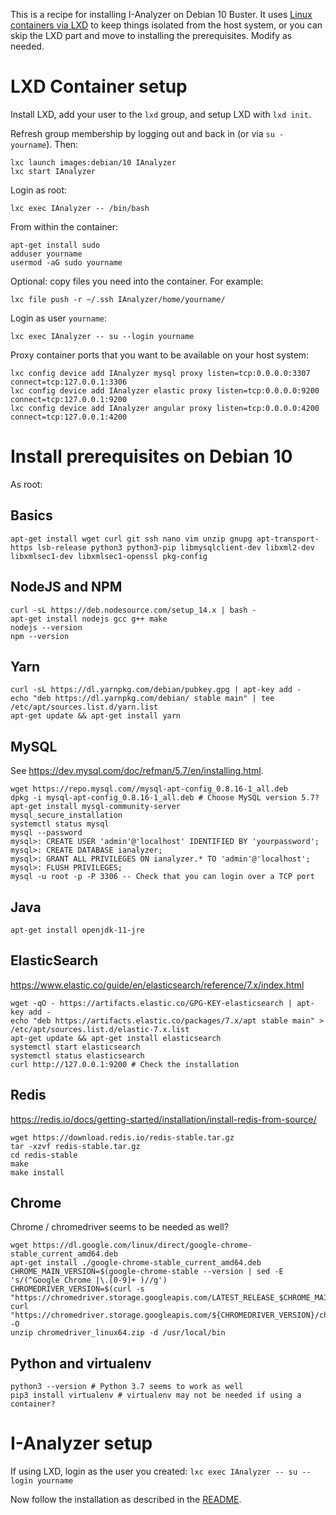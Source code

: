 This is a recipe for installing I-Analyzer on Debian 10 Buster. It uses [Linux containers via LXD](https://linuxcontainers.org/lxd/getting-started-cli/) to keep things isolated from the host system, or you can skip the LXD part and move to installing the prerequisites. Modify as needed.

# LXD Container setup

Install LXD, add your user to the `lxd` group, and setup LXD with `lxd init`.

Refresh group membership by logging out and back in (or via `su - yourname`). Then:

    lxc launch images:debian/10 IAnalyzer
    lxc start IAnalyzer

Login as root:

`lxc exec IAnalyzer -- /bin/bash`

From within the container:

    apt-get install sudo
    adduser yourname
    usermod -aG sudo yourname

Optional: copy files you need into the container. For example:

`lxc file push -r ~/.ssh IAnalyzer/home/yourname/`

Login as user `yourname`:

`lxc exec IAnalyzer -- su --login yourname`

Proxy container ports that you want to be available on your host system:

    lxc config device add IAnalyzer mysql proxy listen=tcp:0.0.0.0:3307 connect=tcp:127.0.0.1:3306
    lxc config device add IAnalyzer elastic proxy listen=tcp:0.0.0.0:9200 connect=tcp:127.0.0.1:9200
    lxc config device add IAnalyzer angular proxy listen=tcp:0.0.0.0:4200 connect=tcp:127.0.0.1:4200


# Install prerequisites on Debian 10

As root:

## Basics

`apt-get install wget curl git ssh nano vim unzip gnupg apt-transport-https lsb-release python3 python3-pip libmysqlclient-dev libxml2-dev libxmlsec1-dev libxmlsec1-openssl pkg-config`

## NodeJS and NPM

    curl -sL https://deb.nodesource.com/setup_14.x | bash -
    apt-get install nodejs gcc g++ make
    nodejs --version
    npm --version

## Yarn

    curl -sL https://dl.yarnpkg.com/debian/pubkey.gpg | apt-key add -
    echo "deb https://dl.yarnpkg.com/debian/ stable main" | tee /etc/apt/sources.list.d/yarn.list
    apt-get update && apt-get install yarn

## MySQL

See https://dev.mysql.com/doc/refman/5.7/en/installing.html.

    wget https://repo.mysql.com//mysql-apt-config_0.8.16-1_all.deb
    dpkg -i mysql-apt-config_0.8.16-1_all.deb # Choose MySQL version 5.7?
    apt-get install mysql-community-server
    mysql_secure_installation
    systemctl status mysql
    mysql --password
    mysql>: CREATE USER 'admin'@'localhost' IDENTIFIED BY 'yourpassword';
    mysql>: CREATE DATABASE ianalyzer;
    mysql>: GRANT ALL PRIVILEGES ON ianalyzer.* TO 'admin'@'localhost';
    mysql>: FLUSH PRIVILEGES;
    mysql -u root -p -P 3306 -- Check that you can login over a TCP port


## Java

`apt-get install openjdk-11-jre`


## ElasticSearch

https://www.elastic.co/guide/en/elasticsearch/reference/7.x/index.html

    wget -qO - https://artifacts.elastic.co/GPG-KEY-elasticsearch | apt-key add -
    echo "deb https://artifacts.elastic.co/packages/7.x/apt stable main" > /etc/apt/sources.list.d/elastic-7.x.list
    apt-get update && apt-get install elasticsearch
    systemctl start elasticsearch
    systemctl status elasticsearch
    curl http://127.0.0.1:9200 # Check the installation


## Redis

https://redis.io/docs/getting-started/installation/install-redis-from-source/

    wget https://download.redis.io/redis-stable.tar.gz
    tar -xzvf redis-stable.tar.gz
    cd redis-stable
    make
    make install


## Chrome

Chrome / chromedriver seems to be needed as well?

    wget https://dl.google.com/linux/direct/google-chrome-stable_current_amd64.deb
    apt-get install ./google-chrome-stable_current_amd64.deb
    CHROME_MAIN_VERSION=$(google-chrome-stable --version | sed -E 's/(^Google Chrome |\.[0-9]+ )//g')
    CHROMEDRIVER_VERSION=$(curl -s "https://chromedriver.storage.googleapis.com/LATEST_RELEASE_$CHROME_MAIN_VERSION")
    curl "https://chromedriver.storage.googleapis.com/${CHROMEDRIVER_VERSION}/chromedriver_linux64.zip" -O
    unzip chromedriver_linux64.zip -d /usr/local/bin


## Python and virtualenv

    python3 --version # Python 3.7 seems to work as well
    pip3 install virtualenv # virtualenv may not be needed if using a container?


# I-Analyzer setup

If using LXD, login as the user you created: `lxc exec IAnalyzer -- su --login yourname`

Now follow the installation as described in the [README](https://github.com/UUDigitalHumanitieslab/I-analyzer/blob/develop/README.md).
